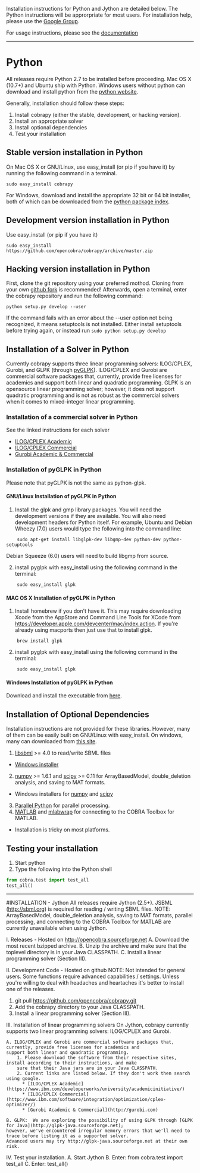 Installation instructions for Python and Jython are detailed below. The 
Python instructions will be approrpriate for most users. For installation 
help, please use the [Google Group](http://groups.google.com/group/cobra-pie).

For usage instructions, please see the 
[documentation](https://cobrapy.readthedocs.org/en/latest/)

--------------------------------------------------------------------------------

# Python
All releases require Python 2.7 to be installed before proceeding. 
Mac OS X (10.7+) and Ubuntu ship with Python. Windows users without python 
can download and install python from the [python 
website](http://www.python.org/download/releases/2.7.3/).

Generally, installation should follow these steps:

1. Install cobrapy (either the stable, development, or hacking version).
2. Install an appropriate solver
3. Install optional dependencies
4. Test your installation


## Stable version installation in Python
On Mac OS X or GNU/Linux, use easy_install (or pip if you have it) by running
the following command in a terminal.

    sudo easy_install cobrapy

For Windows, download and install the appropriate 32 bit or 64 bit installer,
both of which can be downloaded from the [python package
index](https://pypi.python.org/pypi/cobra/).

## Development version installation in Python
Use easy_install (or pip if you have it)

    sudo easy_install https://github.com/opencobra/cobrapy/archive/master.zip

## Hacking version installation in Python
First, clone the git repository using your preferred mothod. Cloning from your
own [github fork](https://help.github.com/articles/fork-a-repo) is recommended!
Afterwards, open a terminal, enter the cobrapy repository and run the following command:

    python setup.py develop --user

If the command fails with an error about the --user option not being recognized,
it means setuptools is not installed. Either install setuptools before
trying again, or instead run ```sudo python setup.py develop```

## Installation of a Solver in Python
Currently cobrapy supports three linear programming solvers: ILOG/CPLEX, 
Gurobi, and GLPK (through [pyGLPK](http://tfinley.net/software/pyglpk/)). 
ILOG/CPLEX and Gurobi are commercial software packages that, currently, 
provide free licenses for academics and support both linear and quadratic 
programming. GLPK is an opensource linear programming solver; however, it 
does not support quadratic programming and is not as robust as the 
commercial solvers when it comes to mixed-integer linear programming.

### Installation of a commercial solver in Python
See the linked instructions for each solver
* [ILOG/CPLEX Academic](https://www.ibm.com/developerworks/university/academicinitiative/)
* [ILOG/CPLEX Commercial](http://www.ibm.com/software/integration/optimization/cplex-optimizer/)
* [Gurobi Academic & Commercial](http://gurobi.com)

### Installation of pyGLPK in Python
Please note that pyGLPK is not the same as python-glpk.

#### GNU/Linux Installation of pyGLPK in Python
1. Install the glpk and gmp library packages. You will need the development 
versions if they are available. You will also need development headers for 
Python itself. For example, Ubuntu and Debian Wheezy (7.0) users would type the following into the 
command line:
```
    sudo apt-get install libglpk-dev libgmp-dev python-dev python-setuptools
```
Debian Squeeze (6.0) users will need to build libgmp from source.

2. install pyglpk with easy_install using the following command in the terminal:
```
    sudo easy_install glpk 
```

#### MAC OS X Installation of pyGLPK in Python
1. Install homebrew if you don't have it. This may require downloading Xcode 
from the AppStore and Command Line Tools for XCode from 
https://developer.apple.com/devcenter/mac/index.action. If you're already 
using macports then just use that to install glpk.
```
    brew install glpk
```

2. install pyglpk with easy_install using the following command in the terminal:
```
    sudo easy_install glpk
```

#### Windows Installation of pyGLPK in Python
Download and install the executable from [here](https://sourceforge.net/projects/opencobra/files/python/cobra/extras/pyGLPK/).

## Installation of Optional Dependencies
Installation instructions are not provided for these libraries. However, 
many of them can be easily built on GNU/Linux with easy_install. On windows, 
many can downloaded from [this site](http://www.lfd.uci.edu/~gohlke/pythonlibs/).

1. [libsbml](http://sbml.org) >= 4.0 to read/write SBML files
  * [Windows installer](http://www.lfd.uci.edu/~gohlke/pythonlibs/#libsbml)
2. [numpy](http://numpy.org) >= 1.6.1 and [scipy](http://scipy.org) >= 0.11 for 
ArrayBasedModel, double_deletion analysis, and saving to MAT formats.
  * Windows installers for 
  [numpy](http://www.lfd.uci.edu/~gohlke/pythonlibs/#numpy) and 
  [scipy](http://www.lfd.uci.edu/~gohlke/pythonlibs/#scipy)
3. [Parallel Python](http://parallelpython.org) for parallel processing.
4. [MATLAB](http://mathworks.com) and 
[mlabwrap](http://mlabwrap.sourceforge.net) for connecting to the COBRA 
Toolbox for MATLAB.
  * Installation is tricky on most platforms.



## Testing your installation
1. Start python
2. Type the following into the Python shell

```python
from cobra.test import test_all
test_all()
```

--------------------------------------------------------------------------------


#INSTALLATION - Jython
All releases require Jython (2.5+).  JSBML (http://sbml.org) is required for reading / writing SBML files.
NOTE: ArrayBasedModel, double_deletion analysis, saving to MAT formats, parallel processing,  and connecting to the
COBRA Toolbox for MATLAB are currently unavailable when using Jython.

I. Releases - Hosted on http://opencobra.sourceforge.net
   A. Download the most recent bzipped archive.
   B. Unzip the archive and make sure that the toplevel directory is in your Java CLASSPATH.
   C. Install a linear programming solver (Section III).

II. Development Code - Hosted on github
  NOTE: Not intended for general users.  Some functions require advanced capabilities / settings.  Unless you're
  willing to deal with headaches and heartaches it's better to install one of the releases.
  1. git pull https://github.com/opencobra/cobrapy.git
  2. Add the cobrapy directory to your Java CLASSPATH.
  3. Install a linear programming solver (Section III).

III. Installation of linear programming solvers
    On Jython, cobrapy currently supports two linear programming solvers: ILOG/CPLEX and Gurobi.

    A. ILOG/CPLEX and Gurobi are commercial software packages that, currently, provide free licenses for academics and
    support both linear and quadratic programming.
        1. Please download the software from their respective sites, install according to their instructions, and make
        sure that their Java jars are in your Java CLASSPATH.
        2. Current links are listed below. If they don't work then search using google.
          * [ILOG/CPLEX Academic](https://www.ibm.com/developerworks/university/academicinitiative/)
          * [ILOG/CPLEX Commercial](http://www.ibm.com/software/integration/optimization/cplex-optimizer/)
          * [Gurobi Academic & Commercial](http://gurobi.com)

    B. GLPK:  We are exploring the possibility of using GLPK through [GLPK for Java](http://glpk-java.sourceforge.net);
    however, we've encountered irregular memory errors that we'll need to trace before listing it as a supported solver.
    Advanced users may try http://glpk-java.sourceforge.net at their own risk.

IV. Test your installation.
  A. Start Jython
  B. Enter: from cobra.test import test_all
  C. Enter: test_all()
